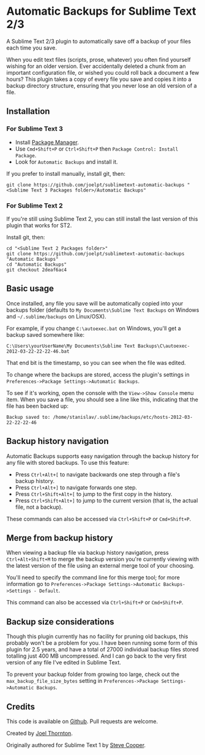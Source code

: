 Automatic Backups for Sublime Text 2/3
======================================

A Sublime Text 2/3 plugin to automatically save off a backup of your files each time you save.

When you edit text files (scripts, prose, whatever) you often find yourself wishing for an older version. Ever accidentally deleted a chunk from an important configuration file, or wished you could roll back a document a few hours? This plugin takes a copy of every file you save and copies it into a backup directory structure, ensuring that you never lose an old version of a file.


## Installation

### For Sublime Text 3

 * Install [Package Manager][1].
 * Use `Cmd+Shift+P` or `Ctrl+Shift+P` then `Package Control: Install Package`.
 * Look for `Automatic Backups` and install it.

If you prefer to install manually, install git, then:

    git clone https://github.com/joelpt/sublimetext-automatic-backups "<Sublime Text 3 Packages folder>/Automatic Backups"

### For Sublime Text 2

If you're still using Sublime Text 2, you can still install the last version of this plugin that works for ST2.

Install git, then:

	cd "<Sublime Text 2 Packages folder>"
    git clone https://github.com/joelpt/sublimetext-automatic-backups "Automatic Backups"
    cd "Automatic Backups"
    git checkout 2deaf6ac4

## Basic usage

Once installed, any file you save will be automatically copied into your backups folder (defaults to `My Documents\Sublime Text Backups` on Windows and `~/.sublime/backups` on Linux/OSX).

For example, if you change `C:\autoexec.bat` on Windows, you'll get a backup saved somewhere like:

    C:\Users\yourUserName\My Documents\Sublime Text Backups\C\autoexec-2012-03-22-22-22-46.bat

That end bit is the timestamp, so you can see when the file was edited.

To change where the backups are stored, access the plugin's settings in `Preferences->Package Settings->Automatic Backups`.

To see if it's working, open the console with the `View->Show Console` menu item. When you save a file, you should see a line like this, indicating that the file has been backed up:

    Backup saved to: /home/stanislav/.sublime/backups/etc/hosts-2012-03-22-22-22-46


## Backup history navigation

Automatic Backups supports easy navigation through the backup history for any file with stored backups. To use this feature:

 * Press `Ctrl+Alt+[` to navigate backwards one step through a file's backup history.
 * Press `Ctrl+Alt+]` to navigate forwards one step.
 * Press `Ctrl+Shift+Alt+[` to jump to the first copy in the history.
 * Press `Ctrl+Shift+Alt+]` to jump to the current version (that is, the actual file, not a backup).

These commands can also be accessed via `Ctrl+Shift+P` or `Cmd+Shift+P`.


## Merge from backup history

When viewing a backup file via backup history navigation, press `Ctrl+Alt+Shift+M` to merge the backup version you're currently viewing with the latest version of the file using an external merge tool of your choosing.

You'll need to specify the command line for this merge tool; for more information go to `Preferences->Package Settings->Automatic Backups->Settings - Default`.

This command can also be accessed via `Ctrl+Shift+P` or `Cmd+Shift+P`.


## Backup size considerations

Though this plugin currently has no facility for pruning old backups, this probably won't be a problem for you. I have been running some form of this plugin for 2.5 years, and have a total of 27000 individual backup files stored totalling just 400 MB uncompressed. And I can go back to the very first version of any file I've edited in Sublime Text.

To prevent your backup folder from growing too large, check out the `max_backup_file_size_bytes` setting in `Preferences->Package Settings->Automatic Backups`.


## Credits

This code is available on [Github][0]. Pull requests are welcome.

Created by [Joel Thornton][3].

Originally authored for Sublime Text 1 by [Steve Cooper][2].

 [0]: https://github.com/joelpt/sublimetext-automatic-backups
 [1]: http://wbond.net/sublime_packages/package_control
 [2]: http://stevecooper.org/
 [3]: mailto:sublime@joelpt.net



